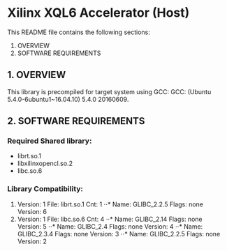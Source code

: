 Xilinx XQL6 Accelerator (Host)
======================

This README file contains the following sections:
  1. OVERVIEW
  2. SOFTWARE REQUIREMENTS

## 1. OVERVIEW
This library is precompiled for target system using GCC: GCC: (Ubuntu 5.4.0-6ubuntu1~16.04.10) 5.4.0 20160609.

## 2. SOFTWARE REQUIREMENTS

### Required Shared library:
* librt.so.1
* libxilinxopencl.so.2
* libc.so.6

### Library Compatibility:
 1. Version: 1  File: librt.so.1  Cnt: 1
   ⋅⋅* Name: GLIBC_2.2.5  Flags: none  Version: 6
 2. Version: 1  File: libc.so.6  Cnt: 4
   ⋅⋅* Name: GLIBC_2.14  Flags: none  Version: 5
   ⋅⋅* Name: GLIBC_2.4  Flags: none  Version: 4
   ⋅⋅* Name: GLIBC_2.3.4  Flags: none  Version: 3
   ⋅⋅* Name: GLIBC_2.2.5  Flags: none  Version: 2

